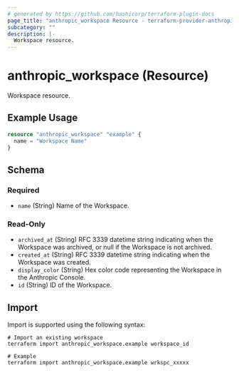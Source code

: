 ```yaml
---
# generated by https://github.com/hashicorp/terraform-plugin-docs
page_title: "anthropic_workspace Resource - terraform-provider-anthropic"
subcategory: ""
description: |-
  Workspace resource.
---
```


# anthropic_workspace (Resource)

Workspace resource.

## Example Usage

```terraform
resource "anthropic_workspace" "example" {
  name = "Workspace Name"
}
```

<!-- schema generated by tfplugindocs -->
## Schema

### Required

- `name` (String) Name of the Workspace.

### Read-Only

- `archived_at` (String) RFC 3339 datetime string indicating when the Workspace was archived, or null if the Workspace is not archived.
- `created_at` (String) RFC 3339 datetime string indicating when the Workspace was created.
- `display_color` (String) Hex color code representing the Workspace in the Anthropic Console.
- `id` (String) ID of the Workspace.

## Import

Import is supported using the following syntax:

```shell
# Import an existing workspace
terraform import anthropic_workspace.example workspace_id

# Example
terraform import anthropic_workspace.example wrkspc_xxxxx
```
